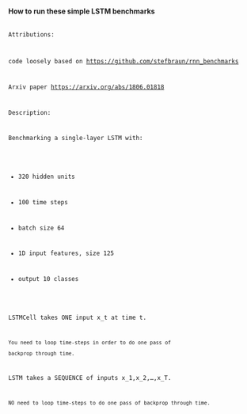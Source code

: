 #### How to run these simple LSTM benchmarks

<code>
Attributions:<br/>
    
code loosely based on https://github.com/stefbraun/rnn_benchmarks

Arxiv paper https://arxiv.org/abs/1806.01818

Description:

Benchmarking a single-layer LSTM with:

- 320 hidden units

- 100 time steps

- batch size 64

- 1D input features, size 125

- output 10 classes

LSTMCell takes ONE input x_t at time t.

    You need to loop time-steps in order to do one pass of 
    
    backprop through time.
    
LSTM takes a SEQUENCE of inputs x_1,x_2,…,x_T.

    NO need to loop time-steps to do one pass of backprop through time.
    
  </code>
  
